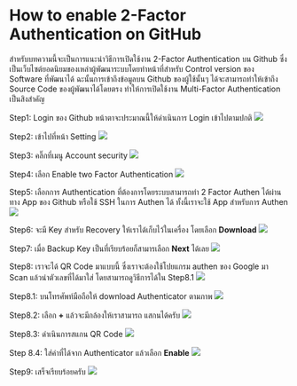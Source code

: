 # How to enable 2-Factor Authentication on GitHub

สำหรับบทความนี้จะเป็นการแนะนำวิธีการเปิดใช้งาน 2-Factor Authentication บน Github ซึ่งเป็นเว็บไซต์ยอดนิยมของเหล่าผู้พัฒนาระบบโดยทำหน้าที่สำหรับ Control version ของ Software ที่พัฒนาได้ ฉะนั้นการเข้าถึงข้อมูลบน Github ของผู้ใช้นั้นๆ ได้จะสามารถทำให้เข้าถึง Source Code ของผู้พัฒนาได้โดยตรง ทำให้การเปิดใช้งาน Multi-Factor Authentication เป็นสิงสำคัญ 

Step1: Login ของ Github หน้าตาจะประมาณนี้ให้ดำเนินการ Login เข้าไปตามปกติ
![](/KB/img/GH-login.jpg)

Step2: เข้าไปที่หน้า Setting
![](/KB/img/GH-setting.jpg)

Step3: คลิ๊กที่เมนู Account security
![](/KB/img/GH-AS.jpg)

Step4: เลือก Enable two Factor Authentication
![](/KB/img/GH-Enable.jpg)

Step5: เลือกการ Authentication ที่ต้องการโดยระบบสามารถทำ 2 Factor Authen ได้ผ่านทาง App ของ Github หรือใช้ SSH ในการ Authen ได้ ทั้งนี้เราจะใช้ App สำหรับการ Authen 
![](/KB/img/GH-apporssh.jpg)

Step6: จะมี Key สำหรับ Recovery ให้เราได้เก็บไว้ในเครื่อง โดยเลือก **Download**
![](/KB/img/GH-downloadkey.jpg)

Step7: เมื่อ Backup Key เป็นที่เรียบร้อยก็สามารเลือก **Next** ได้เลย
![](/KB/img/GH-nexttoScan-this-barcode.jpg)

Step8: เราจะได้ QR Code มาแบบนี้ ซึ่งเราจะต้องใช้โปยแกรม authen ของ Google มา Scan แล้วนำตัวเลขที่ได้มาใส่ โดยสามารถดูวิธีการได้ใน Step8.1 
![](/KB/img/GH-Scanbarcode.jpg)

Step8.1: บนโทรศัพท์มือถือให้ download Authenticator ตามภาพ
![](/KB/img/GH-openGoogleAuth.jpg)

Step8.2: เลือก **+** แล้วจะมีกล้องให้เราสามารถ แสกนได้ครับ
![](/KB/img/GH-openGoogleAuth2.jpg)

Step8.3: ดำเนินการสแกน QR Code 
![](/KB/img/GH-scan.jpg)

Step 8.4: ใส่ค่าที่ได้จาก Authenticator แล้วเลือก **Enable**
![](/KB/img/GH-Enable2.jpg)

Step9: เสร็จเรียบร้อยครับ
![](/KB/img/GH-Success.jpg)